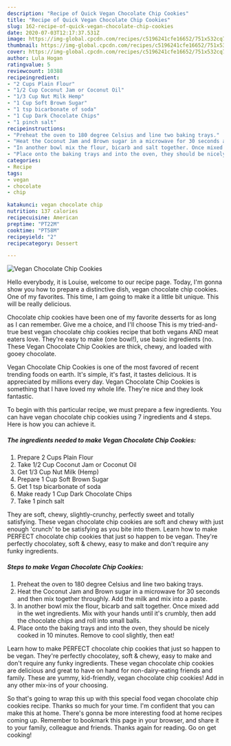 ```yaml
---
description: "Recipe of Quick Vegan Chocolate Chip Cookies"
title: "Recipe of Quick Vegan Chocolate Chip Cookies"
slug: 162-recipe-of-quick-vegan-chocolate-chip-cookies
date: 2020-07-03T12:17:37.531Z
image: https://img-global.cpcdn.com/recipes/c5196241cfe16652/751x532cq70/vegan-chocolate-chip-cookies-recipe-main-photo.jpg
thumbnail: https://img-global.cpcdn.com/recipes/c5196241cfe16652/751x532cq70/vegan-chocolate-chip-cookies-recipe-main-photo.jpg
cover: https://img-global.cpcdn.com/recipes/c5196241cfe16652/751x532cq70/vegan-chocolate-chip-cookies-recipe-main-photo.jpg
author: Lula Hogan
ratingvalue: 5
reviewcount: 10388
recipeingredient:
- "2 Cups Plain Flour"
- "1/2 Cup Coconut Jam or Coconut Oil"
- "1/3 Cup Nut Milk Hemp"
- "1 Cup Soft Brown Sugar"
- "1 tsp bicarbonate of soda"
- "1 Cup Dark Chocolate Chips"
- "1 pinch salt"
recipeinstructions:
- "Preheat the oven to 180 degree Celsius and line two baking trays."
- "Heat the Coconut Jam and Brown sugar in a microwave for 30 seconds and then mix together throughly. Add the milk and mix into a paste."
- "In another bowl mix the flour, bicarb and salt together. Once mixed add in the wet ingredients. Mix with your hands until it&#39;s crumbly, then add the chocolate chips and roll into small balls."
- "Place onto the baking trays and into the oven, they should be nicely cooked in 10 minutes. Remove to cool slightly, then eat!"
categories:
- Recipe
tags:
- vegan
- chocolate
- chip

katakunci: vegan chocolate chip 
nutrition: 137 calories
recipecuisine: American
preptime: "PT22M"
cooktime: "PT58M"
recipeyield: "2"
recipecategory: Dessert

---
```



![Vegan Chocolate Chip Cookies](https://img-global.cpcdn.com/recipes/c5196241cfe16652/751x532cq70/vegan-chocolate-chip-cookies-recipe-main-photo.jpg)

Hello everybody, it is Louise, welcome to our recipe page. Today, I'm gonna show you how to prepare a distinctive dish, vegan chocolate chip cookies. One of my favorites. This time, I am going to make it a little bit unique. This will be really delicious.

Chocolate chip cookies have been one of my favorite desserts for as long as I can remember. Give me a choice, and I&#39;ll choose This is my tried-and-true best vegan chocolate chip cookies recipe that both vegans AND meat eaters love. They&#39;re easy to make (one bowl!), use basic ingredients (no. These Vegan Chocolate Chip Cookies are thick, chewy, and loaded with gooey chocolate.

Vegan Chocolate Chip Cookies is one of the most favored of recent trending foods on earth. It's simple, it's fast, it tastes delicious. It is appreciated by millions every day. Vegan Chocolate Chip Cookies is something that I have loved my whole life. They're nice and they look fantastic.


To begin with this particular recipe, we must prepare a few ingredients. You can have vegan chocolate chip cookies using 7 ingredients and 4 steps. Here is how you can achieve it.

<!--inarticleads1-->

##### The ingredients needed to make Vegan Chocolate Chip Cookies:

1. Prepare 2 Cups Plain Flour
1. Take 1/2 Cup Coconut Jam or Coconut Oil
1. Get 1/3 Cup Nut Milk (Hemp)
1. Prepare 1 Cup Soft Brown Sugar
1. Get 1 tsp bicarbonate of soda
1. Make ready 1 Cup Dark Chocolate Chips
1. Take 1 pinch salt


They are soft, chewy, slightly-crunchy, perfectly sweet and totally satisfying. These vegan chocolate chip cookies are soft and chewy with just enough &#39;crunch&#39; to be satisfying as you bite into them. Learn how to make PERFECT chocolate chip cookies that just so happen to be vegan. They&#39;re perfectly chocolatey, soft &amp; chewy, easy to make and don&#39;t require any funky ingredients. 

<!--inarticleads2-->

##### Steps to make Vegan Chocolate Chip Cookies:

1. Preheat the oven to 180 degree Celsius and line two baking trays.
1. Heat the Coconut Jam and Brown sugar in a microwave for 30 seconds and then mix together throughly. Add the milk and mix into a paste.
1. In another bowl mix the flour, bicarb and salt together. Once mixed add in the wet ingredients. Mix with your hands until it&#39;s crumbly, then add the chocolate chips and roll into small balls.
1. Place onto the baking trays and into the oven, they should be nicely cooked in 10 minutes. Remove to cool slightly, then eat!


Learn how to make PERFECT chocolate chip cookies that just so happen to be vegan. They&#39;re perfectly chocolatey, soft &amp; chewy, easy to make and don&#39;t require any funky ingredients. These vegan chocolate chip cookies are delicious and great to have on hand for non-dairy-eating friends and family. These are yummy, kid-friendly, vegan chocolate chip cookies! Add in any other mix-ins of your choosing. 

So that's going to wrap this up with this special food vegan chocolate chip cookies recipe. Thanks so much for your time. I'm confident that you can make this at home. There's gonna be more interesting food at home recipes coming up. Remember to bookmark this page in your browser, and share it to your family, colleague and friends. Thanks again for reading. Go on get cooking!
